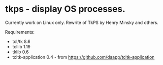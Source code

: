 # tkps - display OS processes.

Currently work on Linux only. Rewrite of TkPS by Henry Minsky and others.

Requirements:
 - tcl/tk 8.6
 - tcllib 1.19
 - tklib 0.6
 - tcltk-application 0.4 - from https://github.com/daapp/tcltk-application
